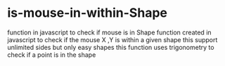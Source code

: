 # is-mouse-in-within-Shape
function in javascript to check if mouse is in Shape
function created in javascript to check if the mouse X ,Y is within a given shape
this support unlimited sides but only easy shapes
this function uses trigonometry to check if a point is in the shape
